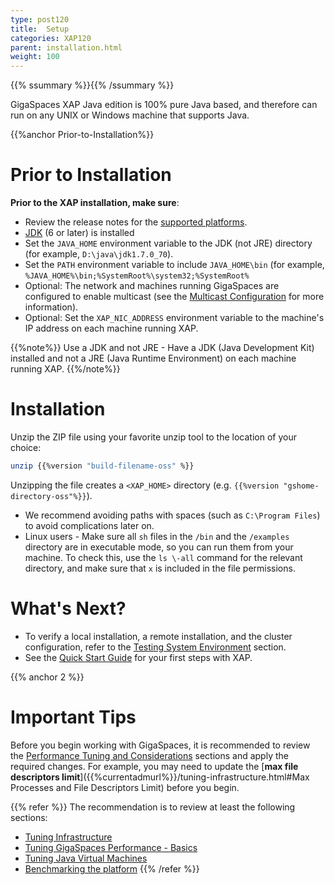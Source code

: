```yaml
---
type: post120
title:  Setup
categories: XAP120
parent: installation.html
weight: 100
---
```


{{% ssummary %}}{{% /ssummary %}}

GigaSpaces XAP Java edition is 100% pure Java based, and therefore can run on any UNIX or Windows machine that supports Java.

{{%anchor Prior-to-Installation%}}

# Prior to Installation

**Prior to the XAP installation, make sure**:

- Review the release notes for the [supported platforms](/release_notes).
- [JDK](http://java.sun.com/javase/downloads/index.jsp) (6 or later) is installed
- Set the `JAVA_HOME` environment variable to the JDK (not JRE) directory (for example, `D:\java\jdk1.7.0_70`).
- Set the `PATH` environment variable to include `JAVA_HOME\bin` (for example, `%JAVA_HOME%\bin;%SystemRoot%\system32;%SystemRoot%`
- Optional: The network and machines running GigaSpaces are configured to enable multicast (see the [Multicast Configuration]({{%currentadmurl%}}/network-multicast.html) for more information).
- Optional: Set the `XAP_NIC_ADDRESS` environment variable to the machine's IP address on each machine running XAP.

{{%note%}}
Use a JDK and not JRE - Have a JDK (Java Development Kit) installed and not a JRE (Java Runtime Environment) on each machine running XAP.
{{%/note%}}

# Installation

Unzip the ZIP file using your favorite unzip tool to the location of your choice:

```bash
unzip {{%version "build-filename-oss" %}}
```

Unzipping the file creates a `<XAP_HOME>` directory (e.g. `{{%version "gshome-directory-oss"%}}`).

- We recommend avoiding paths with spaces (such as `C:\Program Files`) to avoid complications later on.
- Linux users - Make sure all `sh` files in the `/bin` and the `/examples` directory are in executable mode, so you can run them from your machine. To check this, use the `ls \-all` command for the relevant directory, and make sure that `x` is included in the file permissions.

# What's Next?

- To verify a local installation, a remote installation, and the cluster configuration, refer to the [Testing System Environment]({{%currentadmurl%}}/troubleshooting-testing-system-environment.html) section.
- See the [Quick Start Guide]({{%currentjavatuturl%}}) for your first steps with XAP.

{{% anchor 2 %}}

# Important Tips

Before you begin working with GigaSpaces, it is recommended to review the [Performance Tuning and Considerations]({{%currentadmurl%}}/tuning.html) sections and apply the required changes. For example, you may need to update the [**max file descriptors limit**]({{%currentadmurl%}}/tuning-infrastructure.html#Max Processes and File Descriptors Limit) before you begin.

{{% refer %}}
 The recommendation is to review at least the following sections:

- [Tuning Infrastructure]({{%currentadmurl%}}/tuning-infrastructure.html)
- [Tuning GigaSpaces Performance - Basics]({{%currentadmurl%}}/tuning-gigaspaces-performance.html)
- [Tuning Java Virtual Machines]({{%currentadmurl%}}/tuning-java-virtual-machines.html)
- [Benchmarking the platform]({{%currentadmurl%}}/moving-into-production-checklist.html)
{{% /refer %}}


